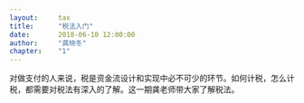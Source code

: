 ```yaml
---
layout: 	tax
title: 		"税法入门"
date: 		2018-06-10 12:00:00
author: 	"龚晓冬"
chapter: 	"1"
---  
```


对做支付的人来说，税是资金流设计和实现中必不可少的环节。如何计税，怎么计税，都需要对税法有深入的了解。这一期龚老师带大家了解税法。

